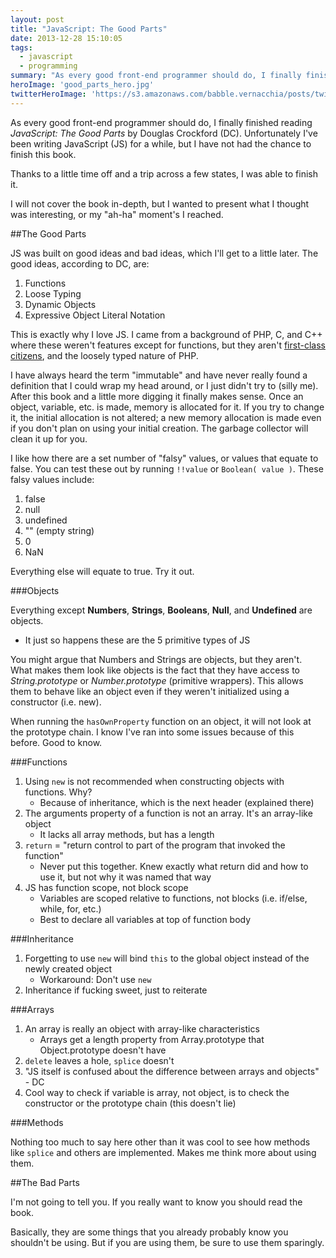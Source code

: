 ```yaml
---
layout: post
title: "JavaScript: The Good Parts"
date: 2013-12-28 15:10:05
tags:
  - javascript
  - programming
summary: "As every good front-end programmer should do, I finally finished reading <em>JavaScript: The Good Parts</em> by Douglas Crockford (DC). Unfortunately I've been writing JavaScript (JS) for a while, but I have not had the chance to finish this book"
heroImage: 'good_parts_hero.jpg'
twitterHeroImage: 'https://s3.amazonaws.com/babble.vernacchia/posts/twitterImg/good_parts_hero.jpg'
---
```


As every good front-end programmer should do, I finally finished reading *JavaScript: The Good Parts* by Douglas Crockford (DC). Unfortunately I've been writing
JavaScript (JS) for a while, but I have not had the chance to finish this book.

Thanks to a little time off and a trip across a few states, I was able to finish it.

I will not cover the book in-depth, but I wanted to present what I thought was interesting, or my "ah-ha" moment's I reached.

##The Good Parts

JS was built on good ideas and bad ideas, which I'll get to a little later. The good ideas, according to DC, are:

1. Functions
2. Loose Typing
3. Dynamic Objects
4. Expressive Object Literal Notation

This is exactly why I love JS. I came from a background of PHP, C, and C++ where these weren't features except for functions, 
but they aren't [first-class citizens][1], and the loosely typed nature of PHP.

I have always heard the term "immutable" and have never really found a definition that I could wrap my head around, or I just didn't try to (silly me).
After this book and a little more digging it finally makes sense. Once an object, variable, etc. is made, memory is allocated for it. If you try to change it,
the initial allocation is not altered; a new memory allocation is made even if you don't plan on using your initial creation. The garbage collector will clean
it up for you.

I like how there are a set number of "falsy" values, or values that equate to false. You can test these out by running `!!value` or `Boolean( value )`. 
These falsy values include:

1. false
2. null
3. undefined
4. "" (empty string)
5. 0
6. NaN

Everything else will equate to true. Try it out.

###Objects

Everything except **Numbers**, **Strings**, **Booleans**, **Null**, and **Undefined** are objects.

* It just so happens these are the 5 primitive types of JS

You might argue that Numbers and Strings are objects, but they aren't. What makes them look like objects is the fact that they have access to *String.prototype*
or *Number.prototype* (primitive wrappers). This allows them to behave like an object even if they weren't initialized using a constructor (i.e. new).

When running the `hasOwnProperty` function on an object, it will not look at the prototype chain. I know I've ran into some issues because of this before. Good to know.

###Functions

1. Using `new` is not recommended when constructing objects with functions. Why?
    * Because of inheritance, which is the next header (explained there)
2. The arguments property of a function is not an array. It's an array-like object
    * It lacks all array methods, but has a length
3. `return` = "return control to part of the program that invoked the function"
    * Never put this together. Knew exactly what return did and how to use it, but not why it was named that way
4. JS has function scope, not block scope
    * Variables are scoped relative to functions, not blocks (i.e. if/else, while, for, etc.)
    * Best to declare all variables at top of function body

###Inheritance

1. Forgetting to use `new` will bind `this` to the global object instead of the newly created object
    * Workaround: Don't use `new`
2. Inheritance if fucking sweet, just to reiterate

###Arrays

1. An array is really an object with array-like characteristics
    * Arrays get a length property from Array.prototype that Object.prototype doesn't have
2. `delete` leaves a hole, `splice`
 doesn't
3. "JS itself is confused about the difference between arrays and objects" - DC
4. Cool way to check if variable is array, not object, is to check the constructor or the prototype chain (this doesn't lie)

###Methods

Nothing too much to say here other than it was cool to see how methods like `splice` and others are implemented. Makes me think more about using them.

##The Bad Parts

I'm not going to tell you. If you really want to know you should read the book.

Basically, they are some things that you already probably know you shouldn't be using. But if you are using them, be sure to use them sparingly.

[1]: http://en.wikipedia.org/wiki/First-class_function
